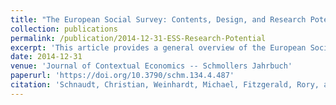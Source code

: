 ```yaml
---
title: "The European Social Survey: Contents, Design, and Research Potential (peer-reviewed journal article)"
collection: publications
permalink: /publication/2014-12-31-ESS-Research-Potential
excerpt: 'This article provides a general overview of the European Social Survey, paying particular attention to its contents, design, and research potential.'
date: 2014-12-31
venue: 'Journal of Contextual Economics -- Schmollers Jahrbuch'
paperurl: 'https://doi.org/10.3790/schm.134.4.487'
citation: 'Schnaudt, Christian, Weinhardt, Michael, Fitzgerald, Rory, and Liebig, Stefan (2014). &quot;The European Social Survey: Contents, Design, and Research Potential.&quot; <i>Journal of Contextual Economics -- Schmollers Jahrbuch</i> 134(4), 487-506.'
---
```

